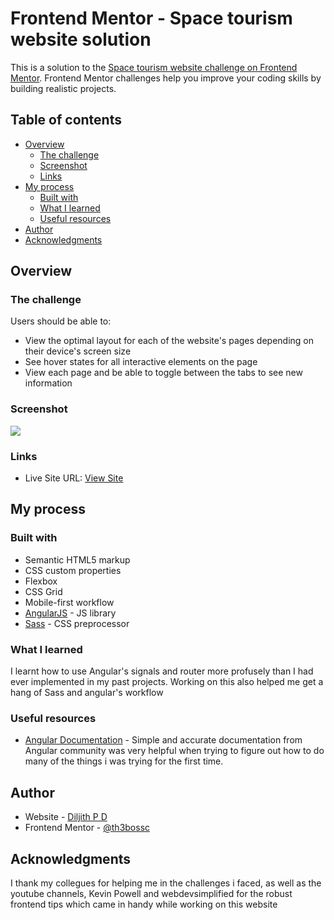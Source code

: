 # Frontend Mentor - Space tourism website solution

This is a solution to the [Space tourism website challenge on Frontend Mentor](https://www.frontendmentor.io/challenges/space-tourism-multipage-website-gRWj1URZ3). Frontend Mentor challenges help you improve your coding skills by building realistic projects. 

## Table of contents

- [Overview](#overview)
  - [The challenge](#the-challenge)
  - [Screenshot](#screenshot)
  - [Links](#links)
- [My process](#my-process)
  - [Built with](#built-with)
  - [What I learned](#what-i-learned)
  - [Useful resources](#useful-resources)
- [Author](#author)
- [Acknowledgments](#acknowledgments)


## Overview

### The challenge

Users should be able to:

- View the optimal layout for each of the website's pages depending on their device's screen size
- See hover states for all interactive elements on the page
- View each page and be able to toggle between the tabs to see new information

### Screenshot

![](./screenshot.jpg)



### Links

- Live Site URL: [View Site](https://th3bossc.github.io/SpaceTourism-FrontendMentor/)

## My process

### Built with

- Semantic HTML5 markup
- CSS custom properties
- Flexbox
- CSS Grid
- Mobile-first workflow
- [AngularJS](https://angular.io/) - JS library
- [Sass](https://sass-lang.com/) - CSS preprocessor


### What I learned

I learnt how to use Angular's signals and router more profusely than I had ever implemented in my past projects. Working on this also helped me get a hang of Sass and angular's workflow


### Useful resources

- [Angular Documentation](https://www.angular.io/docs) - Simple and accurate documentation from Angular community was very helpful when trying to figure out how to do many of the things i was trying for the first time.

## Author

- Website - [Diljith P D](https://th3bossc.github.io/Portfolio)
- Frontend Mentor - [@th3bossc](https://www.frontendmentor.io/profile/th3bossc)

## Acknowledgments

I thank my collegues for helping me in the challenges i faced, as well as the youtube channels, Kevin Powell and webdevsimplified for the robust frontend tips which came in handy while working on this website
